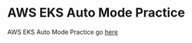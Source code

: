 # AWS EKS Auto Mode Practice
AWS EKS Auto Mode Practice go [here](https://github.com/alvarolinarescabre/aws-eks-practice/wiki)
